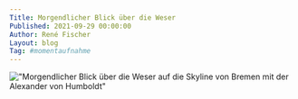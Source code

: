 ```yaml
---
Title: Morgendlicher Blick über die Weser
Published: 2021-09-29 00:00:00
Author: René Fischer
Layout: blog
Tag: #momentaufnahme
---
```


!["Morgendlicher Blick über die Weser auf die Skyline von Bremen mit der Alexander von Humboldt"](2021-09-29-06-59-51.jpeg)
